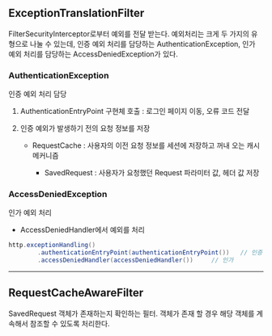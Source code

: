 ## ExceptionTranslationFilter

FilterSecurityInterceptor로부터 예외를 전달 받는다. 예외처리는 크게 두 가지의 유형으로 나눌 수 있는데, 인증 예외 처리를 담당하는 AuthenticationException, 인가 예외 처리를 담당하는 AccessDeniedException가 있다.

### AuthenticationException

인증 예외 처리 담당

1. AuthenticationEntryPoint 구현체 호출 : 로그인 페이지 이동, 오류 코드 전달

2. 인증 예외가 발생하기 전의 요청 정보를 저장

   - RequestCache : 사용자의 이전 요청 정보를 세션에 저장하고 꺼내 오는 캐시 메커니즘

     - SavedRequest : 사용자가 요청했던 Request 파라미터 값, 헤더 값 저장

     

### AccessDeniedException

인가 예외 처리

- AccessDeniedHandler에서 예외를 처리

```java
http.exceptionHandling()
		.authenticationEntryPoint(authenticationEntryPoint())   // 인증
		.accessDeniedHandler(accessDeniedHandler())     // 인가
```



------

## RequestCacheAwareFilter

SavedRequest 객체가 존재하는지 확인하는 필터. 객체가 존재 할 경우 해당 객체를 계속해서 참조할 수 있도록 처리한다.